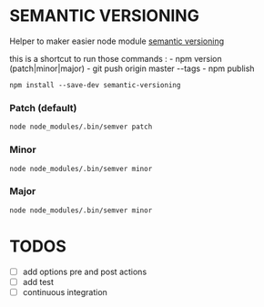 # SEMANTIC VERSIONING

Helper to maker easier node module [semantic versioning](http://semver.org/)

this is a shortcut to run those commands : 
    - npm version (patch|minor|major)
    - git push origin master --tags
    - npm publish  
   

```
npm install --save-dev semantic-versioning
```

### Patch (default)

```
node node_modules/.bin/semver patch
```

### Minor

```
node node_modules/.bin/semver minor
```

### Major 

```
node node_modules/.bin/semver minor
```

# TODOS
- [ ] add options pre and post actions
- [ ] add test
- [ ] continuous integration